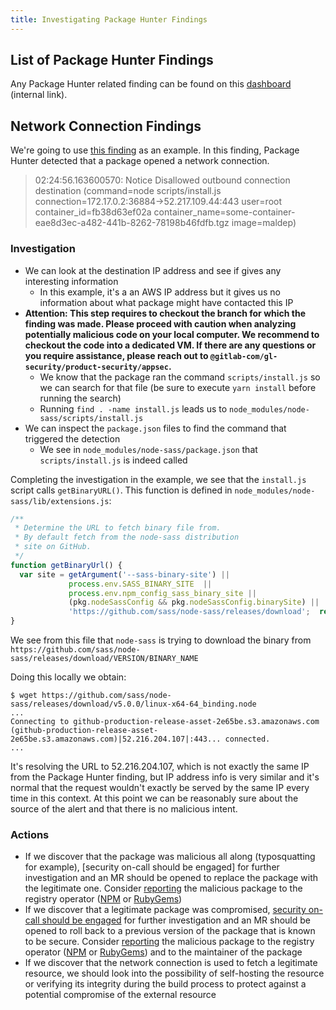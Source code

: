 ```yaml
---
title: Investigating Package Hunter Findings
---
```


## List of Package Hunter Findings

Any Package Hunter related finding can be found on this [dashboard](https://gitlab.com/gitlab-org/gitlab/-/security/vulnerability_report/?severity=UNKNOWN&scanner=GitLab.DEPENDENCY_SCANNING&state=DETECTED) (internal link).

## Network Connection Findings

We're going to use [this finding](https://gitlab.com/gitlab-org/gitlab/-/security/vulnerabilities/5043319) as an example. In this finding,
Package Hunter detected that a package opened a network connection.

> 02:24:56.163600570: Notice Disallowed outbound connection destination (command=node scripts/install.js connection=172.17.0.2:36884->52.217.109.44:443 user=root container_id=fb38d63ef02a container_name=some-container-eae8d3ec-a482-441b-8262-78198b46fdfb.tgz image=maldep)

### Investigation

- We can look at the destination IP address and see if gives any interesting information
  - In this example, it's a an AWS IP address but it gives us no information
  about what package might have contacted this IP
- **Attention: This step requires to checkout the branch for which the finding was made.
Please proceed with caution when analyzing potentially malicious code on your local computer.
We recommend to checkout the code into a dedicated VM.
If there are any questions or you require assistance, please reach out to `@gitlab-com/gl-security/product-security/appsec`.**
  - We know that the package ran the command `scripts/install.js` so we can search for that file (be sure to execute `yarn install` before running the search)
  - Running `find . -name install.js` leads us to `node_modules/node-sass/scripts/install.js`
- We can inspect the `package.json` files to find the command that triggered the detection
  - We see in `node_modules/node-sass/package.json` that `scripts/install.js` is indeed called

Completing the investigation in the example, we see that the `install.js` script
calls `getBinaryURL()`. This function is defined in `node_modules/node-sass/lib/extensions.js`:

```javascript
/**
 * Determine the URL to fetch binary file from.
 * By default fetch from the node-sass distribution
 * site on GitHub.
 */
function getBinaryUrl() {
  var site = getArgument('--sass-binary-site') ||
             process.env.SASS_BINARY_SITE  ||
             process.env.npm_config_sass_binary_site ||
             (pkg.nodeSassConfig && pkg.nodeSassConfig.binarySite) ||
             'https://github.com/sass/node-sass/releases/download';  return [site, 'v' + pkg.version, getBinaryName()].join('/');
}
```

We see from this file that `node-sass` is trying to download the binary
from `https://github.com/sass/node-sass/releases/download/VERSION/BINARY_NAME`

Doing this locally we obtain:

```shell
$ wget https://github.com/sass/node-sass/releases/download/v5.0.0/linux-x64-64_binding.node
...
Connecting to github-production-release-asset-2e65be.s3.amazonaws.com (github-production-release-asset-2e65be.s3.amazonaws.com)|52.216.204.107|:443... connected.
...
```

It's resolving the URL to 52.216.204.107, which is not exactly the same IP
from the Package Hunter finding, but IP address info is very similar and it's
normal that the request wouldn't exactly be served by the same IP every time
in this context. At this point we can be reasonably sure about the source of
the alert and that there is no malicious intent.

### Actions

- If we discover that the package was malicious all along (typosquatting for example),
[security on-call should be engaged] for further investigation and an MR should be
opened to replace the package with the legitimate one. Consider [reporting](https://about.gitlab.com/security/disclosure/#disclosure-guidelines-for-vulnerabilities-in-3rd-party-software)
the malicious package to the registry operator ([NPM](https://docs.npmjs.com/policies/security#reporting-security-problems-to-npm) or [RubyGems](https://guides.rubygems.org/security/#reporting-security-vulnerabilities))
- If we discover that a legitimate package was compromised,
[security on-call should be engaged](/handbook/security/security-operations/sirt/engaging-security-on-call/) for further investigation and an MR should be
opened to roll back to a previous version of the package that is known to be secure.
Consider [reporting](https://about.gitlab.com/security/disclosure/#disclosure-guidelines-for-vulnerabilities-in-3rd-party-software)  the malicious package to the registry operator ([NPM](https://docs.npmjs.com/policies/security#reporting-security-problems-to-npm) or [RubyGems](https://guides.rubygems.org/security/#reporting-security-vulnerabilities))
and to the maintainer of the package
- If we discover that the network connection is used to fetch a legitimate resource,
we should look into the possibility of self-hosting the resource or verifying its
integrity during the build process to protect against a potential compromise of
the external resource

